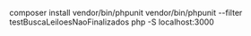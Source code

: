composer install
vendor/bin/phpunit
vendor/bin/phpunit --filter testBuscaLeiloesNaoFinalizados
php -S localhost:3000
